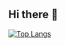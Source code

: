 ## Hi there 👋
[![Top Langs](https://github-readme-stats.vercel.app/api/top-langs/?username=Andrade020&layout=compact&hide=jupyter_notebook)](https://github.com/Andrade020&layout=compact&hide=jupyter_notebook/github-readme-stats)

<!--
**Andrade020/Andrade020** is a ✨ _special_ ✨ repository because its `README.md` (this file) appears on your GitHub profile.

Here are some ideas to get you started:

- 🔭 I’m currently working on ...
- 🌱 I’m currently learning ...
- 👯 I’m looking to collaborate on ...
- 🤔 I’m looking for help with ...
- 💬 Ask me about ...
- 📫 How to reach me: ...
- 😄 Pronouns: ...
- ⚡ Fun fact: ...
-->
